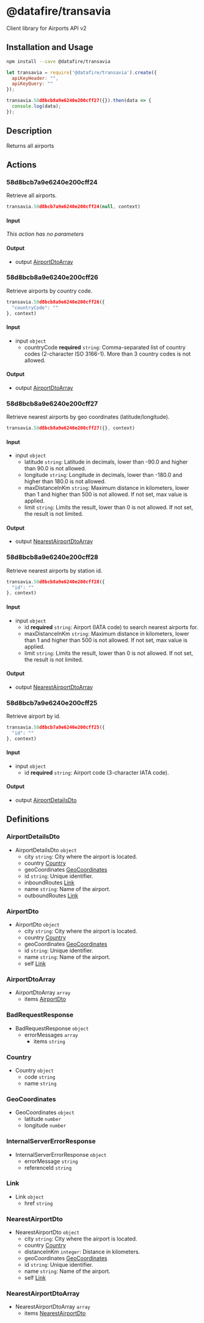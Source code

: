 # @datafire/transavia

Client library for Airports API v2

## Installation and Usage
```bash
npm install --save @datafire/transavia
```
```js
let transavia = require('@datafire/transavia').create({
  apiKeyHeader: "",
  apiKeyQuery: ""
});

transavia.58d8bcb8a9e6240e200cff27({}).then(data => {
  console.log(data);
});
```

## Description

Returns all airports

## Actions

### 58d8bcb7a9e6240e200cff24
Retrieve all airports.


```js
transavia.58d8bcb7a9e6240e200cff24(null, context)
```

#### Input
*This action has no parameters*

#### Output
* output [AirportDtoArray](#airportdtoarray)

### 58d8bcb8a9e6240e200cff26
Retrieve airports by country code.


```js
transavia.58d8bcb8a9e6240e200cff26({
  "countryCode": ""
}, context)
```

#### Input
* input `object`
  * countryCode **required** `string`: Comma-separated list of country codes (2-character ISO 3166-1). More than 3 country codes is not allowed.

#### Output
* output [AirportDtoArray](#airportdtoarray)

### 58d8bcb8a9e6240e200cff27
Retrieve nearest airports by geo coordinates (latitude/longitude).


```js
transavia.58d8bcb8a9e6240e200cff27({}, context)
```

#### Input
* input `object`
  * latitude `string`: Latitude in decimals, lower than -90.0 and higher than 90.0 is not allowed.
  * longitude `string`: Longitude in decimals, lower than -180.0 and higher than 180.0 is not allowed.
  * maxDistanceInKm `string`: Maximum distance in kilometers, lower than 1 and higher than 500 is not allowed. If not set, max value is applied.
  * limit `string`: Limits the result, lower than 0 is not allowed. If not set, the result is not limited.

#### Output
* output [NearestAirportDtoArray](#nearestairportdtoarray)

### 58d8bcb8a9e6240e200cff28
Retrieve nearest airports by station id.


```js
transavia.58d8bcb8a9e6240e200cff28({
  "id": ""
}, context)
```

#### Input
* input `object`
  * id **required** `string`: Airport (IATA code) to search nearest airports for.
  * maxDistanceInKm `string`: Maximum distance in kilometers, lower than 1 and higher than 500 is not allowed. If not set, max value is applied.
  * limit `string`: Limits the result, lower than 0 is not allowed. If not set, the result is not limited.

#### Output
* output [NearestAirportDtoArray](#nearestairportdtoarray)

### 58d8bcb7a9e6240e200cff25
Retrieve airport by id.


```js
transavia.58d8bcb7a9e6240e200cff25({
  "id": ""
}, context)
```

#### Input
* input `object`
  * id **required** `string`: Airport code (3-character IATA code).

#### Output
* output [AirportDetailsDto](#airportdetailsdto)



## Definitions

### AirportDetailsDto
* AirportDetailsDto `object`
  * city `string`: City where the airport is located.
  * country [Country](#country)
  * geoCoordinates [GeoCoordinates](#geocoordinates)
  * id `string`: Unique identifier.
  * inboundRoutes [Link](#link)
  * name `string`: Name of the airport.
  * outboundRoutes [Link](#link)

### AirportDto
* AirportDto `object`
  * city `string`: City where the airport is located.
  * country [Country](#country)
  * geoCoordinates [GeoCoordinates](#geocoordinates)
  * id `string`: Unique identifier.
  * name `string`: Name of the airport.
  * self [Link](#link)

### AirportDtoArray
* AirportDtoArray `array`
  * items [AirportDto](#airportdto)

### BadRequestResponse
* BadRequestResponse `object`
  * errorMessages `array`
    * items `string`

### Country
* Country `object`
  * code `string`
  * name `string`

### GeoCoordinates
* GeoCoordinates `object`
  * latitude `number`
  * longitude `number`

### InternalServerErrorResponse
* InternalServerErrorResponse `object`
  * errorMessage `string`
  * referenceId `string`

### Link
* Link `object`
  * href `string`

### NearestAirportDto
* NearestAirportDto `object`
  * city `string`: City where the airport is located.
  * country [Country](#country)
  * distanceInKm `integer`: Distance in kilometers.
  * geoCoordinates [GeoCoordinates](#geocoordinates)
  * id `string`: Unique identifier.
  * name `string`: Name of the airport.
  * self [Link](#link)

### NearestAirportDtoArray
* NearestAirportDtoArray `array`
  * items [NearestAirportDto](#nearestairportdto)


